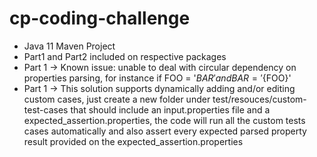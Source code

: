# cp-coding-challenge

* Java 11 Maven Project
* Part1 and Part2 included on respective packages
* Part 1 -> Known issue: unable to deal with circular dependency on properties parsing, for instance if FOO = '${BAR}' and BAR = '${FOO}'
* Part 1 -> This solution supports dynamically adding and/or editing custom cases, just create a new folder under test/resouces/custom-test-cases that should include an input.properties file and a expected_assertion.properties, the code will run all the custom tests cases automatically and also assert every expected parsed property result provided on the expected_assertion.properties

